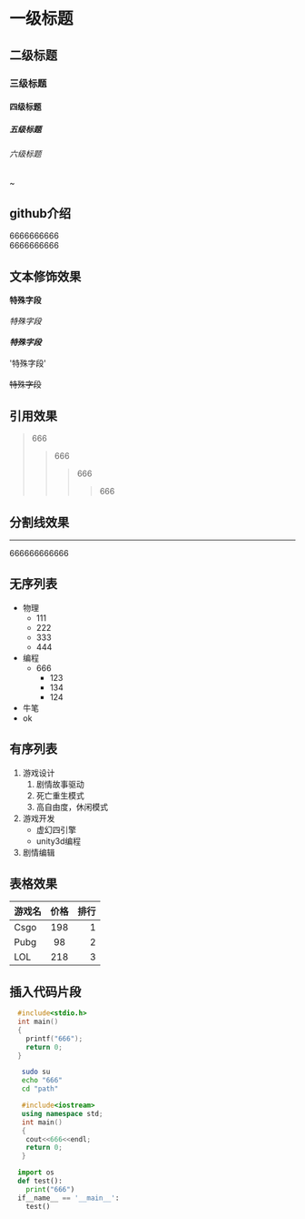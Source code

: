 # 一级标题
## 二级标题
### 三级标题
#### 四级标题
##### 五级标题
###### 六级标题
~
## github介绍
6666666666<br>6666666666

## 文本修饰效果
**特殊字段**<br><br>
*特殊字段*<br><br>
***特殊字段***<br><br>
'特殊字段'<br><br>
~~特殊字段~~<br>

## 引用效果
> 666
>> 666
>>> 666
>>>> 666

## 分割线效果
---
 666666666666


## 无序列表

* 物理
  * 111
  * 222
  * 333
  * 444
* 编程
  * 666
    * 123
    * 134
    * 124
* 牛笔
* ok

## 有序列表

1. 游戏设计
   1. 剧情故事驱动
   2. 死亡重生模式
   3. 高自由度，休闲模式
2. 游戏开发
   * 虚幻四引擎
   * unity3d编程
3. 剧情编辑

## 表格效果

游戏名|价格|排行
--|:--:|--:
Csgo|198|1
Pubg|98|2
LOL|218|3

## 插入代码片段

```c
  #include<stdio.h>
  int main()
  {
	printf("666");
	return 0;
  }

```

```bash
   sudo su
   echo "666"
   cd "path"

```

```cpp
   #include<iostream>
   using namespace std;
   int main()
   {
	cout<<666<<endl;
	return 0;
   }

```

```python
  import os
  def test():
  	print("666")
  if__name__ == '__main__':
  	test()
```


